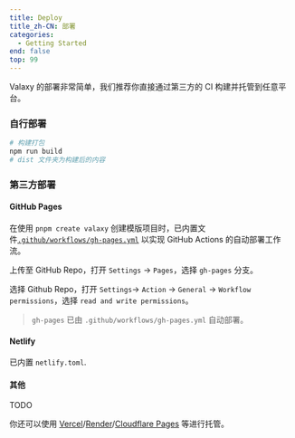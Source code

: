 ```yaml
---
title: Deploy
title_zh-CN: 部署
categories:
  - Getting Started
end: false
top: 99
---
```


Valaxy 的部署非常简单，我们推荐你直接通过第三方的 CI 构建并托管到任意平台。

### 自行部署

```bash
# 构建打包
npm run build
# dist 文件夹为构建后的内容
```

### 第三方部署

#### GitHub Pages

在使用 `pnpm create valaxy` 创建模版项目时，已内置文件[`.github/workflows/gh-pages.yml`](https://github.com/YunYouJun/valaxy/blob/main/packages/create-valaxy/template/.github/workflows/gh-pages.yml) 以实现 GitHub Actions 的自动部署工作流。

上传至 GitHub Repo，打开 `Settings` -> `Pages`，选择 `gh-pages` 分支。

选择 Github Repo，打开 `Settings`-> `Action` -> `General` -> `Workflow permissions`，选择 `read and write permissions`。 

> `gh-pages` 已由 `.github/workflows/gh-pages.yml` 自动部署。

#### Netlify

已内置 `netlify.toml`.

#### 其他

TODO

你还可以使用 [Vercel](https://vercel.com/)/[Render](https://render.com/)/[Cloudflare Pages](https://pages.cloudflare.com/) 等进行托管。
